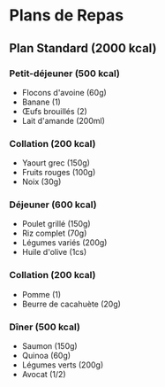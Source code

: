 # Plans de Repas

## Plan Standard (2000 kcal)

### Petit-déjeuner (500 kcal)
- Flocons d'avoine (60g)
- Banane (1)
- Œufs brouillés (2)
- Lait d'amande (200ml)

### Collation (200 kcal)
- Yaourt grec (150g)
- Fruits rouges (100g)
- Noix (30g)

### Déjeuner (600 kcal)
- Poulet grillé (150g)
- Riz complet (70g)
- Légumes variés (200g)
- Huile d'olive (1cs)

### Collation (200 kcal)
- Pomme (1)
- Beurre de cacahuète (20g)

### Dîner (500 kcal)
- Saumon (150g)
- Quinoa (60g)
- Légumes verts (200g)
- Avocat (1/2)